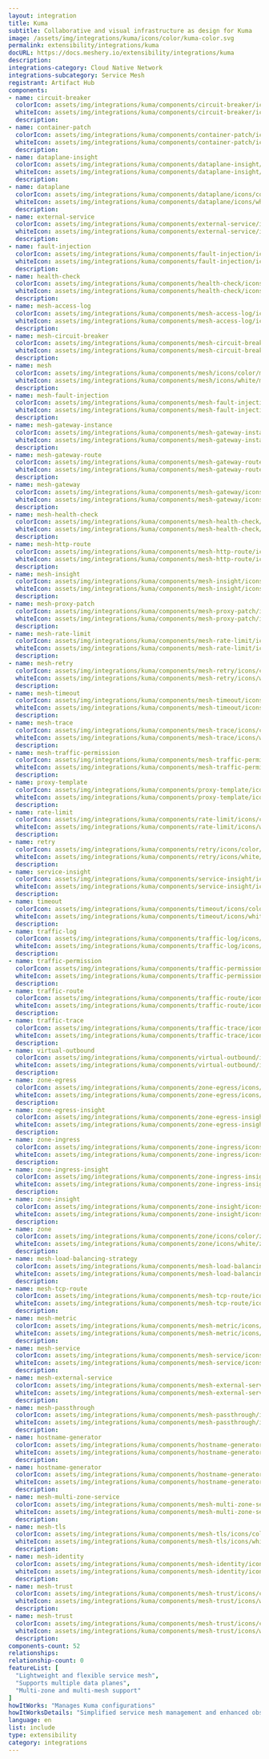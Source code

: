 ```yaml
---
layout: integration
title: Kuma
subtitle: Collaborative and visual infrastructure as design for Kuma
image: /assets/img/integrations/kuma/icons/color/kuma-color.svg
permalink: extensibility/integrations/kuma
docURL: https://docs.meshery.io/extensibility/integrations/kuma
description: 
integrations-category: Cloud Native Network
integrations-subcategory: Service Mesh
registrant: Artifact Hub
components: 
- name: circuit-breaker
  colorIcon: assets/img/integrations/kuma/components/circuit-breaker/icons/color/circuit-breaker-color.svg
  whiteIcon: assets/img/integrations/kuma/components/circuit-breaker/icons/white/circuit-breaker-white.svg
  description: 
- name: container-patch
  colorIcon: assets/img/integrations/kuma/components/container-patch/icons/color/container-patch-color.svg
  whiteIcon: assets/img/integrations/kuma/components/container-patch/icons/white/container-patch-white.svg
  description: 
- name: dataplane-insight
  colorIcon: assets/img/integrations/kuma/components/dataplane-insight/icons/color/dataplane-insight-color.svg
  whiteIcon: assets/img/integrations/kuma/components/dataplane-insight/icons/white/dataplane-insight-white.svg
  description: 
- name: dataplane
  colorIcon: assets/img/integrations/kuma/components/dataplane/icons/color/dataplane-color.svg
  whiteIcon: assets/img/integrations/kuma/components/dataplane/icons/white/dataplane-white.svg
  description: 
- name: external-service
  colorIcon: assets/img/integrations/kuma/components/external-service/icons/color/external-service-color.svg
  whiteIcon: assets/img/integrations/kuma/components/external-service/icons/white/external-service-white.svg
  description: 
- name: fault-injection
  colorIcon: assets/img/integrations/kuma/components/fault-injection/icons/color/fault-injection-color.svg
  whiteIcon: assets/img/integrations/kuma/components/fault-injection/icons/white/fault-injection-white.svg
  description: 
- name: health-check
  colorIcon: assets/img/integrations/kuma/components/health-check/icons/color/health-check-color.svg
  whiteIcon: assets/img/integrations/kuma/components/health-check/icons/white/health-check-white.svg
  description: 
- name: mesh-access-log
  colorIcon: assets/img/integrations/kuma/components/mesh-access-log/icons/color/mesh-access-log-color.svg
  whiteIcon: assets/img/integrations/kuma/components/mesh-access-log/icons/white/mesh-access-log-white.svg
  description: 
- name: mesh-circuit-breaker
  colorIcon: assets/img/integrations/kuma/components/mesh-circuit-breaker/icons/color/mesh-circuit-breaker-color.svg
  whiteIcon: assets/img/integrations/kuma/components/mesh-circuit-breaker/icons/white/mesh-circuit-breaker-white.svg
  description: 
- name: mesh
  colorIcon: assets/img/integrations/kuma/components/mesh/icons/color/mesh-color.svg
  whiteIcon: assets/img/integrations/kuma/components/mesh/icons/white/mesh-white.svg
  description: 
- name: mesh-fault-injection
  colorIcon: assets/img/integrations/kuma/components/mesh-fault-injection/icons/color/mesh-fault-injection-color.svg
  whiteIcon: assets/img/integrations/kuma/components/mesh-fault-injection/icons/white/mesh-fault-injection-white.svg
  description: 
- name: mesh-gateway-instance
  colorIcon: assets/img/integrations/kuma/components/mesh-gateway-instance/icons/color/mesh-gateway-instance-color.svg
  whiteIcon: assets/img/integrations/kuma/components/mesh-gateway-instance/icons/white/mesh-gateway-instance-white.svg
  description: 
- name: mesh-gateway-route
  colorIcon: assets/img/integrations/kuma/components/mesh-gateway-route/icons/color/mesh-gateway-route-color.svg
  whiteIcon: assets/img/integrations/kuma/components/mesh-gateway-route/icons/white/mesh-gateway-route-white.svg
  description: 
- name: mesh-gateway
  colorIcon: assets/img/integrations/kuma/components/mesh-gateway/icons/color/mesh-gateway-color.svg
  whiteIcon: assets/img/integrations/kuma/components/mesh-gateway/icons/white/mesh-gateway-white.svg
  description: 
- name: mesh-health-check
  colorIcon: assets/img/integrations/kuma/components/mesh-health-check/icons/color/mesh-health-check-color.svg
  whiteIcon: assets/img/integrations/kuma/components/mesh-health-check/icons/white/mesh-health-check-white.svg
  description: 
- name: mesh-http-route
  colorIcon: assets/img/integrations/kuma/components/mesh-http-route/icons/color/mesh-http-route-color.svg
  whiteIcon: assets/img/integrations/kuma/components/mesh-http-route/icons/white/mesh-http-route-white.svg
  description: 
- name: mesh-insight
  colorIcon: assets/img/integrations/kuma/components/mesh-insight/icons/color/mesh-insight-color.svg
  whiteIcon: assets/img/integrations/kuma/components/mesh-insight/icons/white/mesh-insight-white.svg
  description: 
- name: mesh-proxy-patch
  colorIcon: assets/img/integrations/kuma/components/mesh-proxy-patch/icons/color/mesh-proxy-patch-color.svg
  whiteIcon: assets/img/integrations/kuma/components/mesh-proxy-patch/icons/white/mesh-proxy-patch-white.svg
  description: 
- name: mesh-rate-limit
  colorIcon: assets/img/integrations/kuma/components/mesh-rate-limit/icons/color/mesh-rate-limit-color.svg
  whiteIcon: assets/img/integrations/kuma/components/mesh-rate-limit/icons/white/mesh-rate-limit-white.svg
  description: 
- name: mesh-retry
  colorIcon: assets/img/integrations/kuma/components/mesh-retry/icons/color/mesh-retry-color.svg
  whiteIcon: assets/img/integrations/kuma/components/mesh-retry/icons/white/mesh-retry-white.svg
  description: 
- name: mesh-timeout
  colorIcon: assets/img/integrations/kuma/components/mesh-timeout/icons/color/mesh-timeout-color.svg
  whiteIcon: assets/img/integrations/kuma/components/mesh-timeout/icons/white/mesh-timeout-white.svg
  description: 
- name: mesh-trace
  colorIcon: assets/img/integrations/kuma/components/mesh-trace/icons/color/mesh-trace-color.svg
  whiteIcon: assets/img/integrations/kuma/components/mesh-trace/icons/white/mesh-trace-white.svg
  description: 
- name: mesh-traffic-permission
  colorIcon: assets/img/integrations/kuma/components/mesh-traffic-permission/icons/color/mesh-traffic-permission-color.svg
  whiteIcon: assets/img/integrations/kuma/components/mesh-traffic-permission/icons/white/mesh-traffic-permission-white.svg
  description: 
- name: proxy-template
  colorIcon: assets/img/integrations/kuma/components/proxy-template/icons/color/proxy-template-color.svg
  whiteIcon: assets/img/integrations/kuma/components/proxy-template/icons/white/proxy-template-white.svg
  description: 
- name: rate-limit
  colorIcon: assets/img/integrations/kuma/components/rate-limit/icons/color/rate-limit-color.svg
  whiteIcon: assets/img/integrations/kuma/components/rate-limit/icons/white/rate-limit-white.svg
  description: 
- name: retry
  colorIcon: assets/img/integrations/kuma/components/retry/icons/color/retry-color.svg
  whiteIcon: assets/img/integrations/kuma/components/retry/icons/white/retry-white.svg
  description: 
- name: service-insight
  colorIcon: assets/img/integrations/kuma/components/service-insight/icons/color/service-insight-color.svg
  whiteIcon: assets/img/integrations/kuma/components/service-insight/icons/white/service-insight-white.svg
  description: 
- name: timeout
  colorIcon: assets/img/integrations/kuma/components/timeout/icons/color/timeout-color.svg
  whiteIcon: assets/img/integrations/kuma/components/timeout/icons/white/timeout-white.svg
  description: 
- name: traffic-log
  colorIcon: assets/img/integrations/kuma/components/traffic-log/icons/color/traffic-log-color.svg
  whiteIcon: assets/img/integrations/kuma/components/traffic-log/icons/white/traffic-log-white.svg
  description: 
- name: traffic-permission
  colorIcon: assets/img/integrations/kuma/components/traffic-permission/icons/color/traffic-permission-color.svg
  whiteIcon: assets/img/integrations/kuma/components/traffic-permission/icons/white/traffic-permission-white.svg
  description: 
- name: traffic-route
  colorIcon: assets/img/integrations/kuma/components/traffic-route/icons/color/traffic-route-color.svg
  whiteIcon: assets/img/integrations/kuma/components/traffic-route/icons/white/traffic-route-white.svg
  description: 
- name: traffic-trace
  colorIcon: assets/img/integrations/kuma/components/traffic-trace/icons/color/traffic-trace-color.svg
  whiteIcon: assets/img/integrations/kuma/components/traffic-trace/icons/white/traffic-trace-white.svg
  description: 
- name: virtual-outbound
  colorIcon: assets/img/integrations/kuma/components/virtual-outbound/icons/color/virtual-outbound-color.svg
  whiteIcon: assets/img/integrations/kuma/components/virtual-outbound/icons/white/virtual-outbound-white.svg
  description: 
- name: zone-egress
  colorIcon: assets/img/integrations/kuma/components/zone-egress/icons/color/zone-egress-color.svg
  whiteIcon: assets/img/integrations/kuma/components/zone-egress/icons/white/zone-egress-white.svg
  description: 
- name: zone-egress-insight
  colorIcon: assets/img/integrations/kuma/components/zone-egress-insight/icons/color/zone-egress-insight-color.svg
  whiteIcon: assets/img/integrations/kuma/components/zone-egress-insight/icons/white/zone-egress-insight-white.svg
  description: 
- name: zone-ingress
  colorIcon: assets/img/integrations/kuma/components/zone-ingress/icons/color/zone-ingress-color.svg
  whiteIcon: assets/img/integrations/kuma/components/zone-ingress/icons/white/zone-ingress-white.svg
  description: 
- name: zone-ingress-insight
  colorIcon: assets/img/integrations/kuma/components/zone-ingress-insight/icons/color/zone-ingress-insight-color.svg
  whiteIcon: assets/img/integrations/kuma/components/zone-ingress-insight/icons/white/zone-ingress-insight-white.svg
  description: 
- name: zone-insight
  colorIcon: assets/img/integrations/kuma/components/zone-insight/icons/color/zone-insight-color.svg
  whiteIcon: assets/img/integrations/kuma/components/zone-insight/icons/white/zone-insight-white.svg
  description: 
- name: zone
  colorIcon: assets/img/integrations/kuma/components/zone/icons/color/zone-color.svg
  whiteIcon: assets/img/integrations/kuma/components/zone/icons/white/zone-white.svg
  description: 
- name: mesh-load-balancing-strategy
  colorIcon: assets/img/integrations/kuma/components/mesh-load-balancing-strategy/icons/color/mesh-load-balancing-strategy-color.svg
  whiteIcon: assets/img/integrations/kuma/components/mesh-load-balancing-strategy/icons/white/mesh-load-balancing-strategy-white.svg
  description: 
- name: mesh-tcp-route
  colorIcon: assets/img/integrations/kuma/components/mesh-tcp-route/icons/color/mesh-tcp-route-color.svg
  whiteIcon: assets/img/integrations/kuma/components/mesh-tcp-route/icons/white/mesh-tcp-route-white.svg
  description: 
- name: mesh-metric
  colorIcon: assets/img/integrations/kuma/components/mesh-metric/icons/color/mesh-metric-color.svg
  whiteIcon: assets/img/integrations/kuma/components/mesh-metric/icons/white/mesh-metric-white.svg
  description: 
- name: mesh-service
  colorIcon: assets/img/integrations/kuma/components/mesh-service/icons/color/mesh-service-color.svg
  whiteIcon: assets/img/integrations/kuma/components/mesh-service/icons/white/mesh-service-white.svg
  description: 
- name: mesh-external-service
  colorIcon: assets/img/integrations/kuma/components/mesh-external-service/icons/color/mesh-external-service-color.svg
  whiteIcon: assets/img/integrations/kuma/components/mesh-external-service/icons/white/mesh-external-service-white.svg
  description: 
- name: mesh-passthrough
  colorIcon: assets/img/integrations/kuma/components/mesh-passthrough/icons/color/mesh-passthrough-color.svg
  whiteIcon: assets/img/integrations/kuma/components/mesh-passthrough/icons/white/mesh-passthrough-white.svg
  description: 
- name: hostname-generator
  colorIcon: assets/img/integrations/kuma/components/hostname-generator/icons/color/hostname-generator-color.svg
  whiteIcon: assets/img/integrations/kuma/components/hostname-generator/icons/white/hostname-generator-white.svg
  description: 
- name: hostname-generator
  colorIcon: assets/img/integrations/kuma/components/hostname-generator/icons/color/hostname-generator-color.svg
  whiteIcon: assets/img/integrations/kuma/components/hostname-generator/icons/white/hostname-generator-white.svg
  description: 
- name: mesh-multi-zone-service
  colorIcon: assets/img/integrations/kuma/components/mesh-multi-zone-service/icons/color/mesh-multi-zone-service-color.svg
  whiteIcon: assets/img/integrations/kuma/components/mesh-multi-zone-service/icons/white/mesh-multi-zone-service-white.svg
  description: 
- name: mesh-tls
  colorIcon: assets/img/integrations/kuma/components/mesh-tls/icons/color/mesh-tls-color.svg
  whiteIcon: assets/img/integrations/kuma/components/mesh-tls/icons/white/mesh-tls-white.svg
  description: 
- name: mesh-identity
  colorIcon: assets/img/integrations/kuma/components/mesh-identity/icons/color/mesh-identity-color.svg
  whiteIcon: assets/img/integrations/kuma/components/mesh-identity/icons/white/mesh-identity-white.svg
  description: 
- name: mesh-trust
  colorIcon: assets/img/integrations/kuma/components/mesh-trust/icons/color/mesh-trust-color.svg
  whiteIcon: assets/img/integrations/kuma/components/mesh-trust/icons/white/mesh-trust-white.svg
  description: 
- name: mesh-trust
  colorIcon: assets/img/integrations/kuma/components/mesh-trust/icons/color/mesh-trust-color.svg
  whiteIcon: assets/img/integrations/kuma/components/mesh-trust/icons/white/mesh-trust-white.svg
  description: 
components-count: 52
relationships: 
relationship-count: 0
featureList: [
  "Lightweight and flexible service mesh",
  "Supports multiple data planes",
  "Multi-zone and multi-mesh support"
]
howItWorks: "Manages Kuma configurations"
howItWorksDetails: "Simplified service mesh management and enhanced observability in Kubernetes"
language: en
list: include
type: extensibility
category: integrations
---
```

